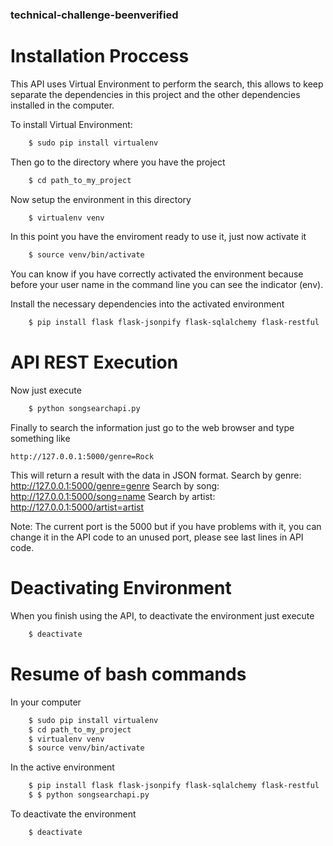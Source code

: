 ### technical-challenge-beenverified

# Installation Proccess
This API uses Virtual Environment to perform the search, this allows to keep separate the dependencies in this project and the other
dependencies installed in the computer.

To install Virtual Environment:
```bash
    $ sudo pip install virtualenv
```

Then go to the directory where you have the project
```bash
	$ cd path_to_my_project
```

Now setup the environment in this directory
```bash
	$ virtualenv venv
```

In this point you have the enviroment ready to use it, just now activate it
```bash
	$ source venv/bin/activate
```

You can know if you have correctly activated the environment because before your user name in the command line you can see the indicator (env).

Install the necessary dependencies into the activated environment
```bash
	$ pip install flask flask-jsonpify flask-sqlalchemy flask-restful
```

# API REST Execution

Now just execute
```bash
	$ python songsearchapi.py
```

Finally to search the information just go to the web browser and type something like

	http://127.0.0.1:5000/genre=Rock

This will return a result with the data in JSON format.
Search by genre:  http://127.0.0.1:5000/genre=genre
Search by song:   http://127.0.0.1:5000/song=name
Search by artist: http://127.0.0.1:5000/artist=artist

Note: The current port is the 5000 but if you have problems with it, you can change it in the API code to an unused port, please see last lines in API code.

# Deactivating Environment
When you finish using the API, to deactivate the environment just execute
```bash
	$ deactivate
```

# Resume of bash commands
In your computer
```bash
    $ sudo pip install virtualenv
    $ cd path_to_my_project
    $ virtualenv venv
    $ source venv/bin/activate
```
In the active environment
```bash
    $ pip install flask flask-jsonpify flask-sqlalchemy flask-restful
    $ $ python songsearchapi.py
```
To deactivate the environment
```bash
    $ deactivate
```